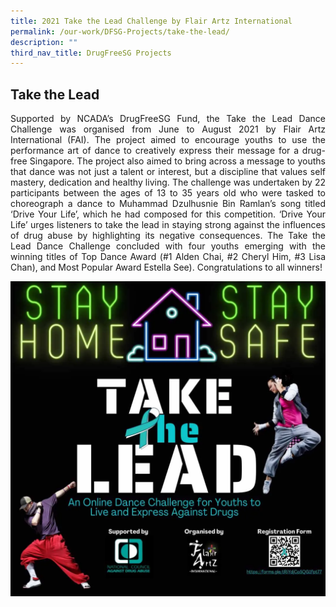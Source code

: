 ```yaml
---
title: 2021 Take the Lead Challenge by Flair Artz International
permalink: /our-work/DFSG-Projects/take-the-lead/
description: ""
third_nav_title: DrugFreeSG Projects
---
```

## Take the Lead

<p align="justify"> Supported by NCADA’s DrugFreeSG Fund, the
Take the Lead Dance Challenge was organised
from June to August 2021 by Flair Artz
International (FAI). The project aimed to
encourage youths to use the performance art of
dance to creatively express their message for a
drug-free Singapore. The project also aimed to
bring across a message to youths that dance was
not just a talent or interest, but a discipline that
values self mastery, dedication and healthy living.
The challenge was undertaken by 22 participants
between the ages of 13 to 35 years old who were
tasked to choreograph a dance to Muhammad
Dzulhusnie Bin Ramlan’s song titled ‘Drive Your
Life’, which he had composed for this competition.
‘Drive Your Life’ urges listeners to take the lead in
staying strong against the influences of drug abuse
by highlighting its negative consequences.
The Take the Lead Dance Challenge concluded
with four youths emerging with the winning titles
of Top Dance Award (#1 Alden Chai, #2 Cheryl
Him, #3 Lisa Chan), and Most Popular Award
Estella See).
Congratulations to all winners!
	
![](/images/DFSG%20Projects/FAI%20Poster.png)
	